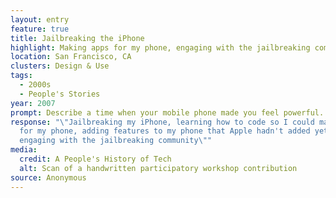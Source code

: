 ```yaml
---
layout: entry
feature: true
title: Jailbreaking the iPhone
highlight: Making apps for my phone, engaging with the jailbreaking community.
location: San Francisco, CA
clusters: Design & Use
tags:
  - 2000s
  - People's Stories
year: 2007
prompt: Describe a time when your mobile phone made you feel powerful.
response: "\"Jailbreaking my iPhone, learning how to code so I could make apps
  for my phone, adding features to my phone that Apple hadn't added yet,
  engaging with the jailbreaking community\""
media:
  credit: A People's History of Tech
  alt: Scan of a handwritten participatory workshop contribution
source: Anonymous
---
```

